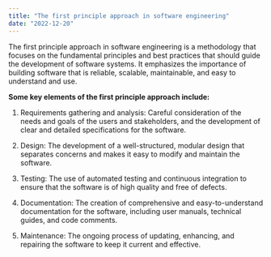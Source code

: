 ```yaml
---
title: "The first principle approach in software engineering"
date: "2022-12-20"
---
```


The first principle approach in software engineering is a methodology that focuses on the fundamental principles and best practices that should guide the development of software systems. It emphasizes the importance of building software that is reliable, scalable, maintainable, and easy to understand and use.

**Some key elements of the first principle approach include:**

1. Requirements gathering and analysis: Careful consideration of the needs and goals of the users and stakeholders, and the development of clear and detailed specifications for the software.

2. Design: The development of a well-structured, modular design that separates concerns and makes it easy to modify and maintain the software.

3. Testing: The use of automated testing and continuous integration to ensure that the software is of high quality and free of defects.

4. Documentation: The creation of comprehensive and easy-to-understand documentation for the software, including user manuals, technical guides, and code comments.

5. Maintenance: The ongoing process of updating, enhancing, and repairing the software to keep it current and effective.
